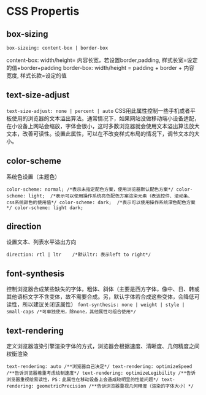 # CSS Propertis

## box-sizing

``
box-sizeing: content-box | border-box
``

content-box: width/height= 内容长宽，若设置border,padding, 样式长宽=设定的值+border+padding
border-box: width/height = padding + border + 内容宽度, 样式长款=设定的值

## text-size-adjust

``
text-size-adjust: none | percent | auto
``
CSS用此属性控制一些手机或者平板使用的浏览器的文本溢出算法。通常情况下，如果网站没做移动端小设备适配，在小设备上网站会缩放，字体会很小，这时多数浏览器就会使用文本溢出算法放大文本，改善可读性。设置此属性，可以在不改变样式布局的情况下，调节文本的大小。

## color-scheme
系统色设置（主题色）

``
color-scheme: normal; /*表示未指定配色方案，使用浏览器默认配色方案*/
color-scheme: light;  /*表示可以使用操作系统亮色配色方案渲染元素（表达控件、滚动条、css系统颜色的使用值*/
color-scheme: dark;  /*表示可以使用操作系统深色配色方案*/
color-scheme: light dark;
``

## direction
设置文本、列表水平溢出方向

``
direction: rtl | ltr    /*默认ltr: 表示left to right*/
``

## font-synthesis
控制浏览器合成某些缺失的字体，粗体、斜体（主要是西方字体，像中、日、韩或其他语标文字不含变体，故不需要合成。另，默认字体若合成这些变体，会降低可读性，所以建议关闭该属性）
``
font-synthesis: none | weight | style | small-caps /*可单独使用，除none，其他属性可组合使用*/
``

## text-rendering
定义浏览器渲染引擎渲染字体的方式，浏览器会根据速度、清晰度、几何精度之间权衡渲染

``
text-rendering: auto /**浏览器自己决定*/
text-rendering: optimizeSpeed /**告诉浏览器着重考虑绘制速度*/
text-rendering: optimizeLegibility /**告诉浏览器重视绘易读性，PS：此属性在移动设备上会造成较明显的性能问题*/
text-rendering: geometricPrecision /**告诉浏览器重视几何精度（渲染的字体大小）*/
``